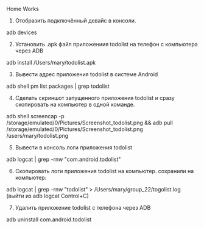 Home Works

1. Отобразить подключённый девайс в консоли.

adb devices

2. Установить .apk файл приложениия todolist на телефон с компьютера через ADB

adb install /Users/mary/todolist.apk

3. Вывести адрес приложения todolist в системе Android

adb shell pm list packages | grep todolist

4. Сделать скриншот запущенного приложения todolist и сразу скопировать на компьютер в одной команде.

adb shell screencap -p /storage/emulated/0/Pictures/Screenshot_todolist.png && adb pull /storage/emulated/0/Pictures/Screenshot_todolist.png /users/mary/todolist.png

5. Вывести в консоль логи приложения todolist

adb logcat | grep -rnw "com.android.todolist"

6. Скопировать логи приложения todolist на компьютер. сохранили на компьютер:

adb logcat | grep -rnw "todolist" > /Users/mary/group_22/togolist.log (выйти из adb logcat Control+C)

7. Удалить приложение todolist с телефона через ADB

adb uninstall com.android.todolist
